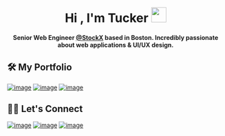<h1 align="center"> Hi , I'm Tucker <img src="https://media.giphy.com/media/hvRJCLFzcasrR4ia7z/giphy.gif" width="35"></h1>

<h4 align="center">Senior Web Engineer <a href="https://github.com/stockx">@StockX</a> based in Boston. Incredibly passionate about web applications & UI/UX design.</h4>

## 🛠️ My Portfolio
[![image](https://img.shields.io/badge/Personal%20Website%20&%20Blog-234F1E?style=for-the-badge&logo=windowsterminal&labelColor=234F1E)](https://tuckermassad.com)
[![image](https://img.shields.io/badge/Codepen%20Profile-333333?style=for-the-badge&logo=codepen&labelColor=333333)](https://codepen.io/tuckermassad)
[![image](https://img.shields.io/badge/Financhle%20%28The%20Wordle%20of%20Finance%29-DE970B?style=for-the-badge&labelColor=DE970B)](https://financhle.com)


## 🙋‍♂️ Let's Connect

[![image](https://img.shields.io/badge/LinkedIn-0077B5?style=for-the-badge&logo=linkedin&logoColor=white)](https://www.linkedin.com/in/TuckerMassad/)
[![image](https://img.shields.io/badge/Twitter-1DA1F2?style=for-the-badge&logo=twitter&logoColor=white)](https://twitter.com/TuckerCodes)
[![image](https://img.shields.io/badge/Gmail-D14836?style=for-the-badge&logo=gmail&logoColor=white)](mailto:tuckermassad@gmail.com)
